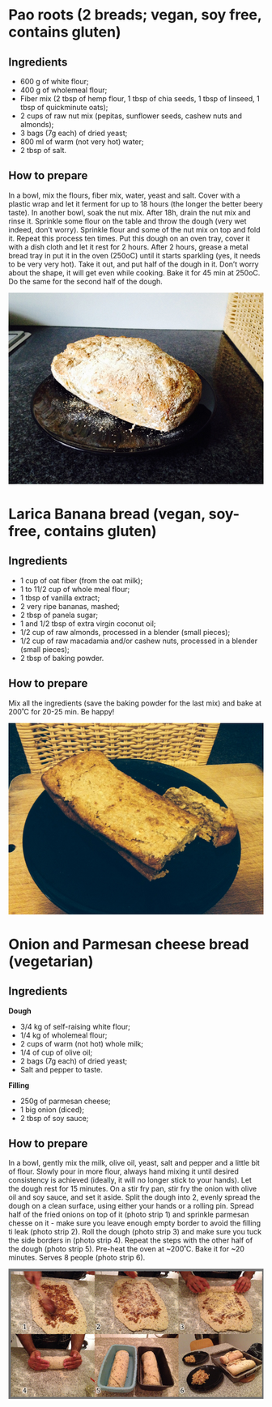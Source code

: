 # Pao roots (2 breads; vegan, soy free, contains gluten)  
  
## Ingredients  
* 600 g of white flour;  
* 400 g of wholemeal flour;  
* Fiber mix (2 tbsp of hemp flour, 1 tbsp of chia seeds, 1 tbsp of linseed, 1 tbsp of quickminute oats);  
* 2 cups of raw nut mix (pepitas, sunflower seeds, cashew nuts and almonds);  
* 3 bags (7g each) of dried yeast;  
* 800 ml of warm (not very hot) water;  
* 2 tbsp of salt.  

## How to prepare  
In a bowl, mix the flours, fiber mix, water, yeast and salt. Cover with a plastic wrap and let it ferment for up to 18 hours (the longer the better beery taste). In another bowl, soak the nut mix. After 18h, drain the nut mix and rinse it. Sprinkle some flour on the table and throw the dough (very wet indeed, don’t worry). Sprinkle flour and some of the nut mix on top and fold it. Repeat this process ten times. Put this dough on an oven tray, cover it with a dish cloth and let it rest for 2 hours. After 2 hours, grease a metal bread tray in put it in the oven (250oC) until it starts sparkling (yes, it needs to be very very hot). Take it out, and put half of the dough in it. Don’t worry about the shape, it will get even while cooking. Bake it for 45 min at 250oC. Do the same for the second half of the dough.

![](pao_roots.jpg)  

# Larica Banana bread (vegan, soy-free, contains gluten)  
  
## Ingredients  
* 1 cup of oat fiber (from the oat milk);  
* 1 to 11/2 cup of whole meal flour;  
* 1 tbsp of vanilla extract;  
* 2 very ripe bananas, mashed;  
* 2 tbsp of panela sugar;  
* 1 and 1/2 tbsp of extra virgin coconut oil;  
* 1/2  cup of raw almonds, processed in a blender (small pieces);  
* 1/2  cup of raw macadamia and/or cashew nuts, processed in a blender (small pieces);  
* 2 tbsp of baking powder.  

## How to prepare  
Mix all the ingredients (save the baking powder for the last mix) and bake at 200˚C for 20-25 min. Be happy!  

![](banana_bread.jpg)  

# Onion and Parmesan cheese bread (vegetarian)  

## Ingredients  
**Dough**  
* 3/4 kg of self-raising white flour;  
* 1/4 kg of wholemeal flour;  
* 2 cups of warm (not hot) whole milk;  
* 1/4 of cup of olive oil;  
* 2 bags (7g each) of dried yeast;  
* Salt and pepper to taste.  

**Filling**  
* 250g of parmesan cheese;  
* 1 big onion (diced);  
* 2 tbsp of soy sauce;  

## How to prepare  
In a bowl, gently mix the milk, olive oil, yeast, salt and pepper and a little bit of flour. Slowly pour in more flour, always hand mixing it until desired consistency is achieved (ideally, it will no longer stick to your hands). Let the dough rest for 15 minutes. On a stir fry pan, stir fry the onion with olive oil and soy sauce, and set it aside. Split the dough into 2, evenly spread the dough on a clean surface, using either your hands or a rolling pin. Spread half of the fried onions on top of it (photo strip 1) and sprinkle parmesan chesse on it - make sure you leave enough empty border to avoid the filling ti leak (photo strip 2). Roll the dough (photo strip 3) and make sure you tuck the side borders in (photo strip 4). Repeat the steps with the other half of the dough (photo strip 5). Pre-heat the oven at ~200˚C. Bake it for ~20 minutes. Serves 8 people (photo strip 6).  

![](parmcheese_bread.jpg)  